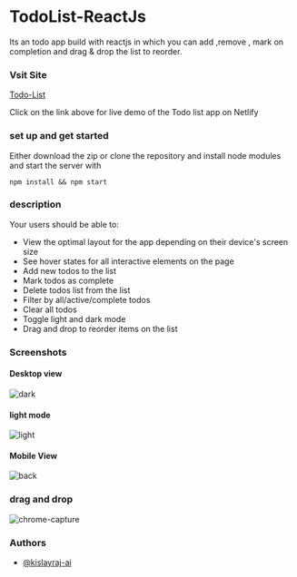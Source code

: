 # TodoList-ReactJs

Its an todo app build with reactjs in which you can add ,remove , mark on
completion and drag & drop the list to reorder.

### Vsit Site

[Todo-List](https://kislayraj-todolist.netlify.app/)

Click on the link above for live demo of the Todo list app on Netlify

### set up and get started

Either download the zip or clone the repository and install node modules and
start the server with

```
npm install && npm start
```

### description

Your users should be able to:

- View the optimal layout for the app depending on their device's screen size
- See hover states for all interactive elements on the page
- Add new todos to the list
- Mark todos as complete
- Delete todos list from the list
- Filter by all/active/complete todos
- Clear all todos
- Toggle light and dark mode
- Drag and drop to reorder items on the list

### Screenshots

#### Desktop view

![dark](https://user-images.githubusercontent.com/68383933/138563029-7296d0e9-49b3-4dd7-87fd-b0f378d1070b.png)

#### light mode

![light](https://user-images.githubusercontent.com/68383933/138563032-0578e2e8-0b9b-472b-84ae-dc0e070eafdd.png)

#### Mobile View

![back](https://user-images.githubusercontent.com/68383933/138563159-5b07478c-0ad9-4d46-8411-83383b5d4c94.jpg)

### drag and drop

![chrome-capture](https://user-images.githubusercontent.com/68383933/138583604-c908e80d-fe3a-4e41-9bac-4d5076ae6c9e.gif)

### Authors

- [@kislayraj-ai](https://www.github.com/kislayraj-ai)
